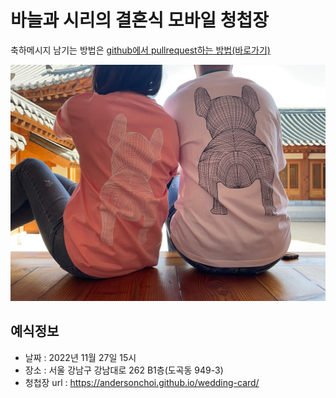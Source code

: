 #  바늘과 시리의 결혼식 모바일 청첩장

축하메시지 남기는 방법은 [github에서 pullrequest하는 방법(바로가기)](https://wayhome25.github.io/git/2017/07/08/git-first-pull-request-story/) 

![메인사진](https://github.com/kimsangsoo/wedding-card-1/raw/master/docs/images/coupleDog.jpeg)

## 예식정보

* 날짜 : 2022년 11월 27일 15시
* 장소 : 서울 강남구 강남대로 262 B1층(도곡동 949-3)
* 청첩장 url : https://andersonchoi.github.io/wedding-card/
